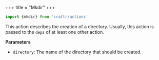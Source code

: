 +++
title = "Mkdir"
+++

```python
import {mkdir} from 'craftr/actions'
```

This action describes the creation of a directory. Usually, this action is
passed to the `deps` of at least one other action.

__Parameters__

* `directory`: The name of the directory that should be created.
